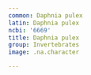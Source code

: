 ```yaml
---
common: Daphnia pulex
latin: Daphnia pulex
ncbi: '6669'
title: Daphnia pulex
group: Invertebrates
image: .na.character

---
```

